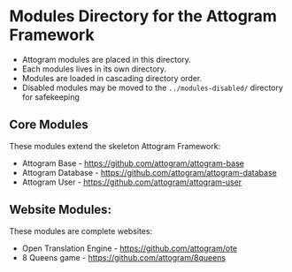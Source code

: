 # Modules Directory for the Attogram Framework

- Attogram modules are placed in this directory.
- Each modules lives in its own directory.
- Modules are loaded in cascading directory order.
- Disabled modules may be moved to the `../modules-disabled/` directory for safekeeping

## Core Modules
These modules extend the skeleton Attogram Framework:
* Attogram Base - https://github.com/attogram/attogram-base
* Attogram Database - https://github.com/attogram/attogram-database
* Attogram User - https://github.com/attogram/attogram-user

## Website Modules:
These modules are complete websites:
* Open Translation Engine - https://github.com/attogram/ote
* 8 Queens game - https://github.com/attogram/8queens
